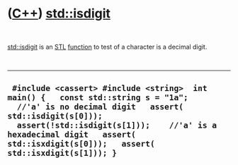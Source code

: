 



 

 

 

 

 

([C++](Cpp.md)) [std::isdigit](CppIsdigit.md)
===============================================

 

[std::isdigit](CppIsdigit.md) is an [STL](CppStl.md)
[function](CppFunction.md) to test of a character is a decimal digit.

 

  ----------------------------------------------------------------------------------------------------------------------------------------------------------------------------------------------------------------------------------------------------------------------------------
  ` #include <cassert> #include <string>  int main() {   const std::string s = "1a";    //'a' is no decimal digit   assert( std::isdigit(s[0]));   assert(!std::isdigit(s[1]));    //'a' is a hexadecimal digit   assert( std::isxdigit(s[0]));   assert( std::isxdigit(s[1])); }`
  ----------------------------------------------------------------------------------------------------------------------------------------------------------------------------------------------------------------------------------------------------------------------------------

 

 

 

 

 





 



